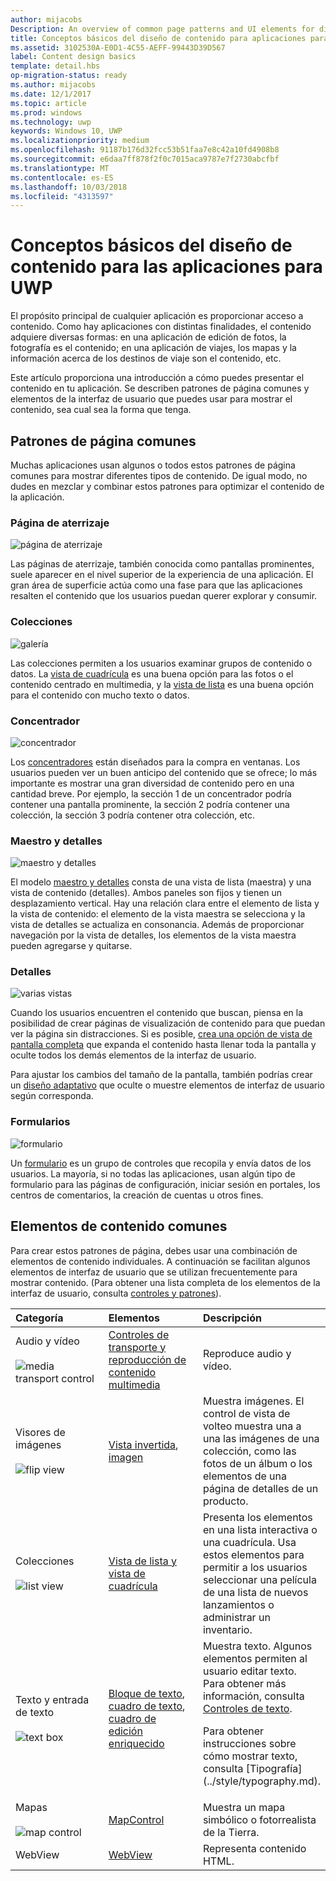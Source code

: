 ```yaml
---
author: mijacobs
Description: An overview of common page patterns and UI elements for displaying content in your UWP app.
title: Conceptos básicos del diseño de contenido para aplicaciones para la Plataforma universal de Windows (UWP)
ms.assetid: 3102530A-E0D1-4C55-AEFF-99443D39D567
label: Content design basics
template: detail.hbs
op-migration-status: ready
ms.author: mijacobs
ms.date: 12/1/2017
ms.topic: article
ms.prod: windows
ms.technology: uwp
keywords: Windows 10, UWP
ms.localizationpriority: medium
ms.openlocfilehash: 91187b176d32fcc53b51faa7e8c42a10fd4908b8
ms.sourcegitcommit: e6daa7ff878f2f0c7015aca9787e7f2730abcfbf
ms.translationtype: MT
ms.contentlocale: es-ES
ms.lasthandoff: 10/03/2018
ms.locfileid: "4313597"
---
```

# <a name="content-design-basics-for-uwp-apps"></a>Conceptos básicos del diseño de contenido para las aplicaciones para UWP

El propósito principal de cualquier aplicación es proporcionar acceso a contenido. Como hay aplicaciones con distintas finalidades, el contenido adquiere diversas formas: en una aplicación de edición de fotos, la fotografía es el contenido; en una aplicación de viajes, los mapas y la información acerca de los destinos de viaje son el contenido, etc. 

Este artículo proporciona una introducción a cómo puedes presentar el contenido en tu aplicación. Se describen patrones de página comunes y elementos de la interfaz de usuario que puedes usar para mostrar el contenido, sea cual sea la forma que tenga.

## <a name="common-page-patterns"></a>Patrones de página comunes

Muchas aplicaciones usan algunos o todos estos patrones de página comunes para mostrar diferentes tipos de contenido. De igual modo, no dudes en mezclar y combinar estos patrones para optimizar el contenido de la aplicación.

### <a name="landing"></a>Página de aterrizaje

![página de aterrizaje](images/content-basics/hero-screen.png)

Las páginas de aterrizaje, también conocida como pantallas prominentes, suele aparecer en el nivel superior de la experiencia de una aplicación. El gran área de superficie actúa como una fase para que las aplicaciones resalten el contenido que los usuarios puedan querer explorar y consumir.

### <a name="collections"></a>Colecciones

![galería](images/content-basics/gridview.png)

Las colecciones permiten a los usuarios examinar grupos de contenido o datos. La [vista de cuadrícula](../controls-and-patterns/item-templates-gridview.md) es una buena opción para las fotos o el contenido centrado en multimedia, y la [vista de lista](../controls-and-patterns/item-templates-listview.md) es una buena opción para el contenido con mucho texto o datos.

### <a name="hub"></a>Concentrador

![concentrador](images/content-basics/hub.png)

Los [concentradores](../controls-and-patterns/hub.md) están diseñados para la compra en ventanas. Los usuarios pueden ver un buen anticipo del contenido que se ofrece; lo más importante es mostrar una gran diversidad de contenido pero en una cantidad breve. Por ejemplo, la sección 1 de un concentrador podría contener una pantalla prominente, la sección 2 podría contener una colección, la sección 3 podría contener otra colección, etc.

### <a name="masterdetail"></a>Maestro y detalles

![maestro y detalles](images/content-basics/master-detail.png)

El modelo [maestro y detalles](../controls-and-patterns/master-details.md) consta de una vista de lista (maestra) y una vista de contenido (detalles). Ambos paneles son fijos y tienen un desplazamiento vertical. Hay una relación clara entre el elemento de lista y la vista de contenido: el elemento de la vista maestra se selecciona y la vista de detalles se actualiza en consonancia. Además de proporcionar navegación por la vista de detalles, los elementos de la vista maestra pueden agregarse y quitarse.

### <a name="details"></a>Detalles

![varias vistas](images/multi-view.png)

Cuando los usuarios encuentren el contenido que buscan, piensa en la posibilidad de crear páginas de visualización de contenido para que puedan ver la página sin distracciones. Si es posible, [crea una opción de vista de pantalla completa](../layout/show-multiple-views.md) que expanda el contenido hasta llenar toda la pantalla y oculte todos los demás elementos de la interfaz de usuario. 

Para ajustar los cambios del tamaño de la pantalla, también podrías crear un [diseño adaptativo](design-and-ui-intro.md) que oculte o muestre elementos de interfaz de usuario según corresponda.

### <a name="forms"></a>Formularios
![formulario](images/content-basics/forms.png)

Un [formulario](../controls-and-patterns/forms.md) es un grupo de controles que recopila y envía datos de los usuarios. La mayoría, si no todas las aplicaciones, usan algún tipo de formulario para las páginas de configuración, iniciar sesión en portales, los centros de comentarios, la creación de cuentas u otros fines. 

## <a name="common-content-elements"></a>Elementos de contenido comunes

Para crear estos patrones de página, debes usar una combinación de elementos de contenido individuales. A continuación se facilitan algunos elementos de interfaz de usuario que se utilizan frecuentemente para mostrar contenido. (Para obtener una lista completa de los elementos de la interfaz de usuario, consulta [controles y patrones](../controls-and-patterns/index.md)).

<div class="mx-responsive-img">
<table>
<colgroup>
<col width="33%" />
<col width="33%" />
<col width="33%" />
</colgroup>
<thead>
<tr class="header">
<th align="left">Categoría</th>
<th align="left">Elementos</th>
<th align="left">Descripción</th>
</tr>
</thead>
<tbody>
<tr class="odd">
<td align="left">Audio y vídeo<br/><br/>
    <img src="images/content-basics/media-transport.png" alt="media transport control" /></td>
<td align="left"><a href="../controls-and-patterns/media-playback.md">Controles de transporte y reproducción de contenido multimedia</a></td>
<td align="left">Reproduce audio y vídeo.</td>
</tr>
<tr class="even">
<td align="left">Visores de imágenes<br/><br/>
    <img src="images/content-basics/flipview.jpg" alt="flip view" /></td>
<td align="left"><a href="../controls-and-patterns/flipview.md">Vista invertida</a>, <a href="../controls-and-patterns/images-imagebrushes.md">imagen</a></td>
<td align="left">Muestra imágenes. El control de vista de volteo muestra una a una las imágenes de una colección, como las fotos de un álbum o los elementos de una página de detalles de un producto.</td>
</tr>
<tr class="odd">
<td align="left">Colecciones <br/><br/>
    <img src="images/content-basics/listview.png" alt="list view" /></td>
<td align="left"><a href="../controls-and-patterns/lists.md">Vista de lista y vista de cuadrícula</a></td>
<td align="left">Presenta los elementos en una lista interactiva o una cuadrícula. Usa estos elementos para permitir a los usuarios seleccionar una película de una lista de nuevos lanzamientos o administrar un inventario.</td>
</tr>
<tr class="even">
<td align="left">Texto y entrada de texto <br/><br/>
    <img src="images/content-basics/textbox.png" alt="text box" /></td>
<td align="left"><p><a href="../controls-and-patterns/text-block.md">Bloque de texto</a>, <a href="../controls-and-patterns/text-box.md">cuadro de texto</a>, <a href="../controls-and-patterns/rich-edit-box.md">cuadro de edición enriquecido</a></p>
</td>
<td align="left">Muestra texto. Algunos elementos permiten al usuario editar texto. Para obtener más información, consulta <a href="../controls-and-patterns/text-controls.md">Controles de texto</a>.
<p>Para obtener instrucciones sobre cómo mostrar texto, consulta [Tipografía](../style/typography.md).</p>
</td>
</tr>
<tr class="odd">
<td align="left">Mapas<br/><br/>
    <img src="images/content-basics/mapcontrol.png" alt="map control" /></td>
<td align="left"><a href="../../maps-and-location/display-maps.md">MapControl</a></td>
<td align="left">Muestra un mapa simbólico o fotorrealista de la Tierra.</td>
</tr>
<tr class="even">
<td align="left">WebView</td>
<td align="left"><a href="../controls-and-patterns/web-view.md">WebView</a></td>
<td align="left">Representa contenido HTML.</td>
</tr>
</tbody>
</table>
</div>
